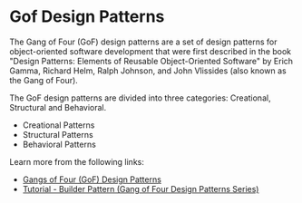 # Gof Design Patterns

The Gang of Four (GoF) design patterns are a set of design patterns for object-oriented software development that were first described in the book "Design Patterns: Elements of Reusable Object-Oriented Software" by Erich Gamma, Richard Helm, Ralph Johnson, and John Vlissides (also known as the Gang of Four).

The GoF design patterns are divided into three categories: Creational, Structural and Behavioral.

- Creational Patterns
- Structural Patterns
- Behavioral Patterns

Learn more from the following links:

- [Gangs of Four (GoF) Design Patterns](https://www.digitalocean.com/community/tutorials/gangs-of-four-gof-design-patterns)
- [Tutorial - Builder Pattern (Gang of Four Design Patterns Series)](https://www.youtube.com/watch?v=_sa2WlAFWQos)